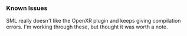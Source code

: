 ### Known Issues
SML really doesn't like the OpenXR plugin and keeps giving compilation errors. I'm working through these, but thought it was worth a note.
